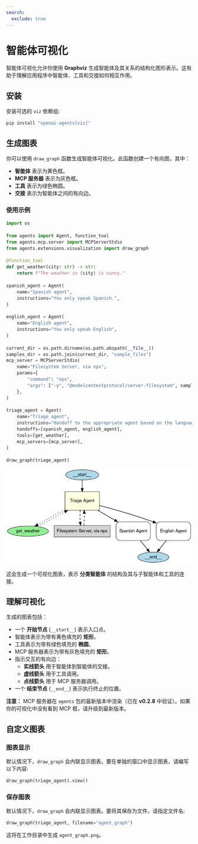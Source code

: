 ```yaml
---
search:
  exclude: true
---
```

# 智能体可视化

智能体可视化允许你使用 **Graphviz** 生成智能体及其关系的结构化图形表示。这有助于理解应用程序中智能体、工具和交接如何相互作用。

## 安装

安装可选的 `viz` 依赖组:

```bash
pip install "openai-agents[viz]"
```

## 生成图表

你可以使用 `draw_graph` 函数生成智能体可视化。此函数创建一个有向图，其中：

- **智能体** 表示为黄色框。
- **MCP 服务器** 表示为灰色框。
- **工具** 表示为绿色椭圆。
- **交接** 表示为智能体之间的有向边。

### 使用示例

```python
import os

from agents import Agent, function_tool
from agents.mcp.server import MCPServerStdio
from agents.extensions.visualization import draw_graph

@function_tool
def get_weather(city: str) -> str:
    return f"The weather in {city} is sunny."

spanish_agent = Agent(
    name="Spanish agent",
    instructions="You only speak Spanish.",
)

english_agent = Agent(
    name="English agent",
    instructions="You only speak English",
)

current_dir = os.path.dirname(os.path.abspath(__file__))
samples_dir = os.path.join(current_dir, "sample_files")
mcp_server = MCPServerStdio(
    name="Filesystem Server, via npx",
    params={
        "command": "npx",
        "args": ["-y", "@modelcontextprotocol/server-filesystem", samples_dir],
    },
)

triage_agent = Agent(
    name="Triage agent",
    instructions="Handoff to the appropriate agent based on the language of the request.",
    handoffs=[spanish_agent, english_agent],
    tools=[get_weather],
    mcp_servers=[mcp_server],
)

draw_graph(triage_agent)
```

![智能体图表](../assets/images/graph.png)

这会生成一个可视化图表，表示 **分类智能体** 的结构及其与子智能体和工具的连接。


## 理解可视化

生成的图表包括：

- 一个 **开始节点** (`__start__`) 表示入口点。
- 智能体表示为带有黄色填充的 **矩形**。
- 工具表示为带有绿色填充的 **椭圆**。
- MCP 服务器表示为带有灰色填充的 **矩形**。
- 指示交互的有向边：
  - **实线箭头** 用于智能体到智能体的交接。
  - **虚线箭头** 用于工具调用。
  - **点线箭头** 用于 MCP 服务器调用。
- 一个 **结束节点** (`__end__`) 表示执行终止的位置。

**注意：** MCP 服务器在 `agents` 包的最新版本中渲染（已在 **v0.2.8** 中验证）。如果你的可视化中没有看到 MCP 框，请升级到最新版本。

## 自定义图表

### 图表显示
默认情况下，`draw_graph` 会内联显示图表。要在单独的窗口中显示图表，请编写以下内容:

```python
draw_graph(triage_agent).view()
```

### 保存图表
默认情况下，`draw_graph` 会内联显示图表。要将其保存为文件，请指定文件名:

```python
draw_graph(triage_agent, filename="agent_graph")
```

这将在工作目录中生成 `agent_graph.png`。